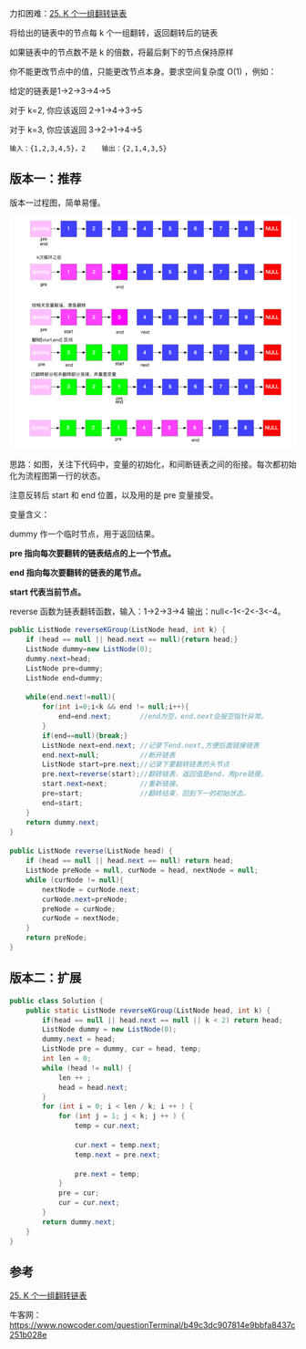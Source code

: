 力扣困难：[25. K 个一组翻转链表](https://leetcode-cn.com/problems/reverse-nodes-in-k-group/)



将给出的链表中的节点每 k 个一组翻转，返回翻转后的链表 

如果链表中的节点数不是 k 的倍数，将最后剩下的节点保持原样

你不能更改节点中的值，只能更改节点本身。要求空间复杂度 O(1) ，例如：

给定的链表是1→2→3→4→5

对于   k=2, 你应该返回 2→1→4→3→5

对于   k=3, 你应该返回 3→2→1→4→5

```
输入：{1,2,3,4,5}，2	输出：{2,1,4,3,5}
```





## 版本一：推荐

版本一过程图，简单易懂。

<img src="../../../assets/1611675878267.png" alt="1611675878267" style="zoom:80%;" />

思路：如图，关注下代码中，变量的初始化，和间断链表之间的衔接。每次都初始化为流程图第一行的状态。

注意反转后 start 和 end 位置，以及用的是 pre 变量接受。



变量含义：

dummy 作一个临时节点，用于返回结果。

**pre 指向每次要翻转的链表结点的上一个节点。**

**end 指向每次要翻转的链表的尾节点。**

**start 代表当前节点。**

reverse 函数为链表翻转函数，输入：1->2->3->4 输出：null<-1<-2<-3<-4。

````java
public ListNode reverseKGroup(ListNode head, int k) {
    if (head == null || head.next == null){return head;}
    ListNode dummy=new ListNode(0);
    dummy.next=head;
    ListNode pre=dummy;
    ListNode end=dummy;

    while(end.next!=null){
        for(int i=0;i<k && end != null;i++){
            end=end.next;	    //end为空，end.next会报空指针异常。
        }
        if(end==null){break;}
        ListNode next=end.next; //记录下end.next,方便后面链接链表
        end.next=null;			//断开链表
        ListNode start=pre.next;//记录下要翻转链表的头节点
        pre.next=reverse(start);//翻转链表，返回值是end，用pre链接。
        start.next=next;		//重新链接。
        pre=start;				//翻转结束，回到下一的初始状态。
        end=start;
    }
    return dummy.next;
}

public ListNode reverse(ListNode head) {
    if (head == null || head.next == null) return head;
    ListNode preNode = null, curNode = head, nextNode = null;
    while (curNode != null){
        nextNode = curNode.next;
        curNode.next=preNode;
        preNode = curNode;
        curNode = nextNode;
    }
    return preNode;
}
````

## 版本二：扩展

````java
public class Solution {
    public static ListNode reverseKGroup(ListNode head, int k) {
		if(head == null || head.next == null || k < 2) return head;
		ListNode dummy = new ListNode(0);
		dummy.next = head;
		ListNode pre = dummy, cur = head, temp;
		int len = 0;
		while (head != null) {
			len ++ ;
			head = head.next;
		}
		for (int i = 0; i < len / k; i ++ ) {
			for (int j = 1; j < k; j ++ ) {
				temp = cur.next;
                
				cur.next = temp.next;
				temp.next = pre.next;
                
				pre.next = temp;
			}
			pre = cur;
			cur = cur.next;
		}
		return dummy.next;
	}
}
````



## 参考

[25. K 个一组翻转链表](https://leetcode-cn.com/problems/reverse-nodes-in-k-group/)

牛客网：https://www.nowcoder.com/questionTerminal/b49c3dc907814e9bbfa8437c251b028e



